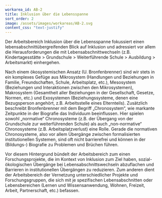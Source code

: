 ```yaml
---
workarea_id: AB-2
title: Inklusion über die Lebensspanne
sort_order: 2
image: /assets/images/workareas/AB-2.svg
content_css: "text-justify"
---
```

Der Arbeitsbereich Inklusion über die Lebensspanne fokussiert einen lebensabschnittübergreifenden Blick auf Inklusion und adressiert vor allem die Herausforderungen die mit Lebensabschnittwechseln (z.B. Kindertagesstätte > Grundschule > Weiterführende Schule > Ausbildung > Arbeitsmarkt) einhergehen.

Nach einem ökosystemischen Ansatz (U. Bronfenbrenner) sind wir stets in ein komplexes Gefüge aus Mikrosystem (Handlungen und Beziehungen in Familie, Freundschaften, Schule, Arbeitsplatz, etc.), Mesosystem (Beziehungen und Interaktionen zwischen den Mikrosystemen), Makrosystem (Gesamtheit aller Beziehungen in der Gesellschaft, Gesetze, Normen, etc.) und Exosystemen (Beziehungssysteme, denen eine Bezugsperson angehört, z.B. Arbeitsstelle eines Elternteils). Zusätzlich beschreibt Bronfenbrenner mit dem Begriff „Chronosystem“, wie markante Zeitpunkte in der Biografie das Individuum beeinflussen. Hier spielen sowohl „normative“ Chronosysteme (z.B. der Übergang von der Grundschule zur weiterführenden Schule) als auch „non-normative“ Chronosysteme (z.B. Arbeitsplatzverlust) eine Rolle. Gerade die normativen Chronosysteme, also vor allem Übergänge zwischen formalisierten institutionellen Systemen, sind oft nicht barrierefrei und können in der (Bildungs-) Biografie zu Problemen und Brüchen führen.

Vor diesem Hintergrund bündelt der Arbeitsbereich zum einen Forschungsprojekte, die im Kontext von Inklusion zum Ziel haben, sozial-ökologischen Übergänge bei Lebensabschnittswechseln abzuflachen und Barrieren in institutionellen Übergängen zu reduzieren. Zum anderen dient der Arbeitsbereich der Vernetzung unterschiedlicher Projekte und Forschungsgruppen, die sich mit je spezifischen Lebensabschnitten oder Lebensbereichen (Lernen und Wissensanwendung, Wohnen, Freizeit, Arbeit, Partnerschaft, etc.) befassen.